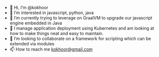 - 👋 Hi, I’m @kokhoor
- 👀 I’m interested in javascript, python, java
- 🌱 I’m currently trying to leverage on GraalVM to upgrade our javascript engine embedded in Java
- 🌱 I manage application deployment using Kubernetes and am looking at how to make things neat and easy to maintain.
- 💞️ I’m looking to collaborate on a framework for scripting which can be extended via modules
- 📫 How to reach me kokhoor@gmail.com

<!---
kokhoor/kokhoor is a ✨ special ✨ repository because its `README.md` (this file) appears on your GitHub profile.
You can click the Preview link to take a look at your changes.
--->
